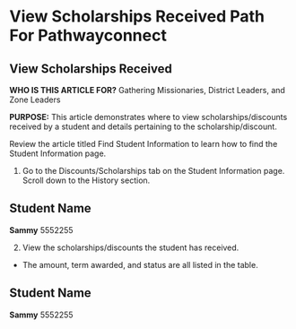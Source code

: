 # View Scholarships Received Path For Pathwayconnect

## View Scholarships Received

**WHO IS THIS ARTICLE FOR?**
Gathering Missionaries, District Leaders, and Zone Leaders

**PURPOSE:**
This article demonstrates where to view scholarships/discounts received by a student and details pertaining to the scholarship/discount.

Review the article titled Find Student Information to learn how to find the Student Information page.

1. Go to the Discounts/Scholarships tab on the Student Information page. Scroll down to the History section.

## Student Name

**Sammy**
5552255

2. View the scholarships/discounts the student has received.

- The amount, term awarded, and status are all listed in the table.

## Student Name

**Sammy**
5552255

